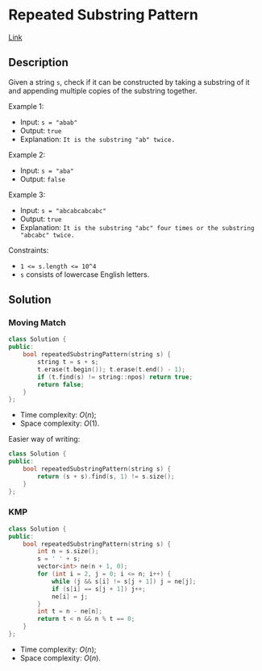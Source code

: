 # Repeated Substring Pattern

[Link](https://leetcode.com/problems/repeated-substring-pattern/description/)

## Description

Given a string `s`, check if it can be constructed by taking a substring of it and appending multiple copies of the substring together.

Example 1:

- Input: `s = "abab"`
- Output: `true`
- Explanation: `It is the substring "ab" twice.`

Example 2:

- Input: `s = "aba"`
- Output: `false`

Example 3:

- Input: `s = "abcabcabcabc"`
- Output: `true`
- Explanation: `It is the substring "abc" four times or the substring "abcabc" twice.`

Constraints:

- `1 <= s.length <= 10^4`
- `s` consists of lowercase English letters.

## Solution

### Moving Match

```C++
class Solution {
public:
    bool repeatedSubstringPattern(string s) {
        string t = s + s;
        t.erase(t.begin()); t.erase(t.end() - 1);
        if (t.find(s) != string::npos) return true;
        return false;
    }
};
```

- Time complexity: $O(n)$;
- Space complexity: $O(1)$.

Easier way of writing:

```C++
class Solution {
public:
    bool repeatedSubstringPattern(string s) {
        return (s + s).find(s, 1) != s.size();
    }
};
```

### KMP

```C++
class Solution {
public:
    bool repeatedSubstringPattern(string s) {
        int n = s.size();
        s = ' ' + s;
        vector<int> ne(n + 1, 0);
        for (int i = 2, j = 0; i <= n; i++) {
            while (j && s[i] != s[j + 1]) j = ne[j];
            if (s[i] == s[j + 1]) j++;
            ne[i] = j;
        }
        int t = n - ne[n];
        return t < n && n % t == 0;
    }
};
```

- Time complexity: $O(n)$;
- Space complexity: $O(n)$.
